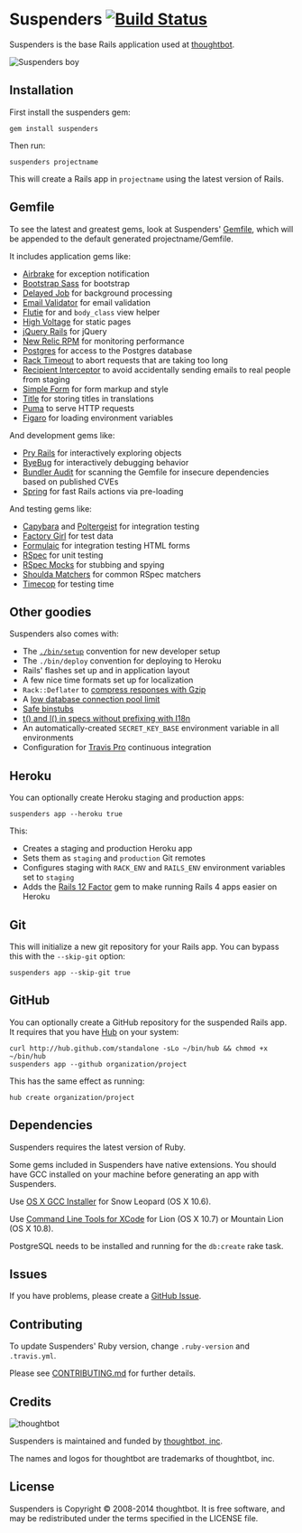 # Suspenders [![Build Status](https://secure.travis-ci.org/thoughtbot/suspenders.png?branch=master)](http://travis-ci.org/thoughtbot/suspenders)

Suspenders is the base Rails application used at
[thoughtbot](http://thoughtbot.com).

  ![Suspenders boy](http://media.tumblr.com/1TEAMALpseh5xzf0Jt6bcwSMo1_400.png)

## Installation

First install the suspenders gem:

    gem install suspenders

Then run:

    suspenders projectname

This will create a Rails app in `projectname` using the latest version of Rails.

## Gemfile

To see the latest and greatest gems, look at Suspenders'
[Gemfile](templates/Gemfile.erb), which will be appended to the default
generated projectname/Gemfile.

It includes application gems like:

* [Airbrake](https://github.com/airbrake/airbrake) for exception notification
* [Bootstrap Sass](https://github.com/twbs/bootstrap-sass) for bootstrap
* [Delayed Job](https://github.com/collectiveidea/delayed_job) for background
  processing
* [Email Validator](https://github.com/balexand/email_validator) for email
  validation
* [Flutie](https://github.com/thoughtbot/flutie) for and `body_class` view
  helper
* [High Voltage](https://github.com/thoughtbot/high_voltage) for static pages
* [jQuery Rails](https://github.com/rails/jquery-rails) for jQuery
* [New Relic RPM](https://github.com/newrelic/rpm) for monitoring performance
* [Postgres](https://github.com/ged/ruby-pg) for access to the Postgres database
* [Rack Timeout](https://github.com/kch/rack-timeout) to abort requests that are
  taking too long
* [Recipient Interceptor](https://github.com/croaky/recipient_interceptor) to
  avoid accidentally sending emails to real people from staging
* [Simple Form](https://github.com/plataformatec/simple_form) for form markup
  and style
* [Title](https://github.com/calebthompson/title) for storing titles in
  translations
* [Puma](https://github.com/puma/puma) to serve HTTP requests
* [Figaro](https://github.com/laserlemon/figaro) for loading environment variables

And development gems like:

* [Pry Rails](https://github.com/rweng/pry-rails) for interactively exploring
  objects
* [ByeBug](https://github.com/deivid-rodriguez/byebug) for interactively
  debugging behavior
* [Bundler Audit](https://github.com/rubysec/bundler-audit) for scanning the
  Gemfile for insecure dependencies based on published CVEs
* [Spring](https://github.com/rails/spring) for fast Rails actions via
  pre-loading

And testing gems like:

* [Capybara](https://github.com/jnicklas/capybara) and
  [Poltergeist](https://github.com/teampoltergeist/poltergeist) for
  integration testing
* [Factory Girl](https://github.com/thoughtbot/factory_girl) for test data
* [Formulaic](https://github.com/thoughtbot/formulaic) for integration testing
  HTML forms
* [RSpec](https://github.com/rspec/rspec) for unit testing
* [RSpec Mocks](https://github.com/rspec/rspec-mocks) for stubbing and spying
* [Shoulda Matchers](https://github.com/thoughtbot/shoulda-matchers) for common
  RSpec matchers
* [Timecop](https://github.com/jtrupiano/timecop-console) for testing time

## Other goodies

Suspenders also comes with:

* The [`./bin/setup`][setup] convention for new developer setup
* The `./bin/deploy` convention for deploying to Heroku
* Rails' flashes set up and in application layout
* A few nice time formats set up for localization
* `Rack::Deflater` to [compress responses with Gzip][compress]
* A [low database connection pool limit][pool]
* [Safe binstubs][binstub]
* [t() and l() in specs without prefixing with I18n][i18n]
* An automatically-created `SECRET_KEY_BASE` environment variable in all
  environments
* Configuration for [Travis Pro][travis] continuous integration

[setup]: http://robots.thoughtbot.com/bin-setup
[compress]: http://robots.thoughtbot.com/content-compression-with-rack-deflater/
[pool]: https://devcenter.heroku.com/articles/concurrency-and-database-connections
[binstub]: https://github.com/thoughtbot/suspenders/pull/282
[i18n]: https://github.com/thoughtbot/suspenders/pull/304
[travis]: http://docs.travis-ci.com/user/travis-pro/

## Heroku

You can optionally create Heroku staging and production apps:

    suspenders app --heroku true

This:

* Creates a staging and production Heroku app
* Sets them as `staging` and `production` Git remotes
* Configures staging with `RACK_ENV` and `RAILS_ENV` environment variables set
  to `staging`
* Adds the [Rails 12 Factor](https://github.com/heroku/rails_12factor) gem
  to make running Rails 4 apps easier on Heroku

## Git

This will initialize a new git repository for your Rails app. You can
bypass this with the `--skip-git` option:

    suspenders app --skip-git true

## GitHub

You can optionally create a GitHub repository for the suspended Rails app. It
requires that you have [Hub](https://github.com/github/hub) on your system:

    curl http://hub.github.com/standalone -sLo ~/bin/hub && chmod +x ~/bin/hub
    suspenders app --github organization/project

This has the same effect as running:

    hub create organization/project

## Dependencies

Suspenders requires the latest version of Ruby.

Some gems included in Suspenders have native extensions. You should have GCC
installed on your machine before generating an app with Suspenders.

Use [OS X GCC Installer](https://github.com/kennethreitz/osx-gcc-installer/) for
Snow Leopard (OS X 10.6).

Use [Command Line Tools for XCode](https://developer.apple.com/downloads/index.action)
for Lion (OS X 10.7) or Mountain Lion (OS X 10.8).

PostgreSQL needs to be installed and running for the `db:create` rake task.

## Issues

If you have problems, please create a
[GitHub Issue](https://github.com/thoughtbot/suspenders/issues).

## Contributing

To update Suspenders' Ruby version, change `.ruby-version` and `.travis.yml`.

Please see [CONTRIBUTING.md](CONTRIBUTING.md) for further details.

## Credits

![thoughtbot](http://thoughtbot.com/images/tm/logo.png)

Suspenders is maintained and funded by
[thoughtbot, inc](http://thoughtbot.com/community).

The names and logos for thoughtbot are trademarks of thoughtbot, inc.

## License

Suspenders is Copyright © 2008-2014 thoughtbot. It is free software, and may be
redistributed under the terms specified in the LICENSE file.
